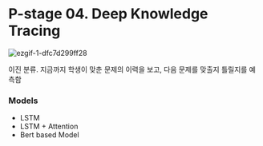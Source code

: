# P-stage 04. Deep Knowledge Tracing
![ezgif-1-dfc7d299ff28](https://user-images.githubusercontent.com/63627253/119375251-8f2c8100-bcf5-11eb-89b7-583434f96171.gif)

이진 분류. 지금까지 학생이 맞춘 문제의 이력을 보고, 다음 문제를 맞출지 틀릴지를 예측함

### Models
- LSTM
- LSTM + Attention
- Bert based Model
